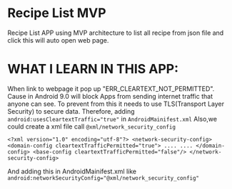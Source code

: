 # Recipe List MVP

Recipe List APP using MVP architecture to list all recipe from json file and click this will auto open web page.

# WHAT I LEARN IN THIS APP:
When link to webpage it pop up "ERR_CLEARTEXT_NOT_PERMITTED".
Cause in Android 9.0 will block Apps from sending internet traffic that anyone can see.
To prevent from this it needs to use TLS(Transport Layer Security) to secure data.
Therefore, adding `android:usesCleartextTraffic="true"` in `AndroidMainifest.xml`
Also,we could create a xml file call `@xml/network_security_config`

`<?xml version="1.0" encoding="utf-8"?>
<network-security-config>
    <domain-config cleartextTrafficPermitted="true">
        ....
        ....
    </domain-config>
    <base-config cleartextTrafficPermitted="false"/>
</network-security-config> `

And adding this in AndroidMainifest.xml like `android:networkSecurityConfig="@xml/network_security_config"`